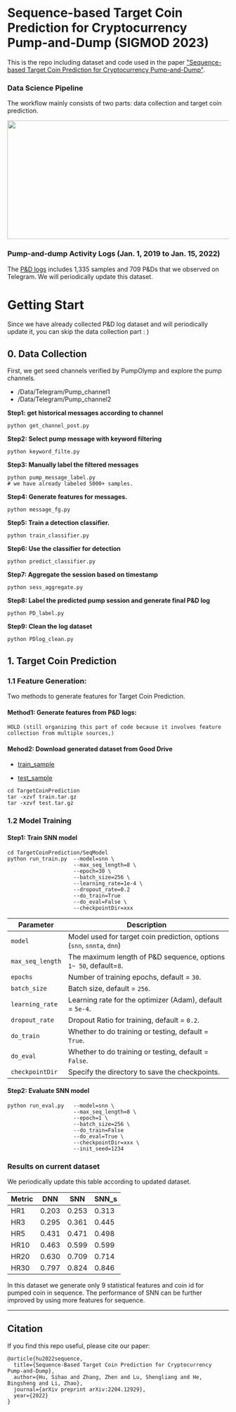 

# Sequence-based Target Coin Prediction for Cryptocurrency Pump-and-Dump (SIGMOD 2023)

This is the repo including dataset and code used in the paper ["Sequence-based Target Coin Prediction for Cryptocurrency Pump-and-Dump"](https://arxiv.org/pdf/2204.12929.pdf).

<!-- <div align=center><img width="360" height="250" src="https://github.com/Bayi-Hu/Pump-and-Dump-Detection-on-Cryptocurrency/blob/master/materials/showcase.png"/></div> -->


### Data Science Pipeline

The workflow mainly consists of two parts: data collection and target coin prediction. 

<div align=center><img width="680" height="270" src="https://github.com/Bayi-Hu/Pump-and-Dump-Detection-on-Cryptocurrency/blob/master/materials/workflow.png"/></div>


### Pump-and-dump Activity Logs (Jan. 1, 2019 to Jan. 15, 2022) 

The [P&D logs](https://github.com/Bayi-Hu/Pump-and-Dump-Detection-on-Cryptocurrency/blob/master/Data/Telegram/Labeled/PD_logs_cleaned.txt) includes 1,335 samples and 709 P&Ds that we observed on Telegram. 
We will periodically update this dataset.

<!-- ### SeqModel

<div align=center><img width="400" height="300" src="https://github.com/Bayi-Hu/Pump-and-Dump-Detection-on-Cryptocurrency/blob/master/materials/SNN.png"/></div> -->

# Getting Start

Since we have already collected P\&D log dataset and will periodically update it, you can skip the data collection part : )

##  0. Data Collection

First, we get seed channels verified by PumpOlymp and explore the pump channels.

- /Data/Telegram/Pump_channel1
- /Data/Telegram/Pump_channel2

**Step1: get historical messages according to channel**
``` 
python get_channel_post.py
```
**Step2: Select pump message with keyword filtering**
``` 
python keyword_filte.py
```
**Step3: Manually label the filtered messages**
``` 
python pump_message_label.py
# we have already labeled 5000+ samples. 
```
**Step4: Generate features for messages.**
``` 
python message_fg.py
```
**Step5: Train a detection classifier.**
``` 
python train_classifier.py
```
**Step6: Use the classifier for detection** 
``` 
python predict_classifier.py
```
**Step7: Aggregate the session based on timestamp**
``` 
python sess_aggregate.py
```
**Step8: Label the predicted pump session and generate final P&D log**
``` 
python PD_label.py
```
**Step9: Clean the log dataset**
``` 
python PDlog_clean.py
```


## 1. Target Coin Prediction

### 1.1 Feature Generation:

Two methods to generate features for Target Coin Prediction.

#### Method1: Generate features from P&D logs: 

```
HOLD (still organizing this part of code because it involves feature collection from multiple sources,)
``` 

#### Mehod2: Download generated dataset from Good Drive

* [train_sample](https://drive.google.com/file/d/1u2Ichky12k-ZTHDhqgFLM5WzlH26JnKa/view?usp=sharing)

* [test_sample](https://drive.google.com/file/d/1slLs-OqMqzLHrmvzbf8xlyP2zzDpIk1R/view?usp=sharing)

``` 
cd TargetCoinPrediction
tar -xzvf train.tar.gz
tar -xzvf test.tar.gz
``` 

### 1.2 Model Training

#### Step1: Train SNN model
``` 
cd TargetCoinPrediction/SeqModel
python run_train.py  --model=snn \
                     --max_seq_length=8 \
                     --epoch=30 \
                     --batch_size=256 \
                     --learning_rate=1e-4 \
                     --dropout_rate=0.2
                     --do_train=True
                     --do_eval=False \
                     --checkpointDir=xxx 
```


| Parameter        | Description                                                            |
|------------------|------------------------------------------------------------------------|
| `model`          | Model used for target coin prediction, options (`snn`, `snnta`, `dnn`) |
| `max_seq_length` | The maximum length of P&D sequence, options `1~ 50`, default=`8`.      |
| `epochs`         | Number of training epochs, default = `30`.                             |
| `batch_size`     | Batch size, default = `256`.                                           |
| `learning_rate`  | Learning rate for the optimizer (Adam), default = `5e-4`.              |
| `dropout_rate`   | Dropout Ratio for training, default = `0.2`.                           |
| `do_train`       | Whether to do training or testing, default = `True`.                   |
| `do_eval`        | Whether to do training or testing, default = `False`.                  |
| `checkpointDir`  | Specify the directory to save the checkpoints.                         |

[//]: # (| `init_seed`      | The initial seed, default = `1234`.                                    |)



#### Step2: Evaluate SNN model
```
python run_eval.py   --model=snn \
                     --max_seq_length=8 \
                     --epoch=1 \
                     --batch_size=256 \
                     --do_train=False
                     --do_eval=True \
                     --checkpointDir=xxx \
                     --init_seed=1234 
```

### Results on current dataset

We periodically update this table according to updated dataset.

| Metric  | DNN   | SNN   | SNN_s |
|---------|-------|-------|-------|
| HR1     | 0.203 | 0.253 | 0.313 |
| HR3     | 0.295 | 0.361 | 0.445 |
| HR5     | 0.431 | 0.471 | 0.498 |
| HR10    | 0.463 | 0.599 | 0.599 |
| HR20    | 0.630 | 0.709 | 0.714 |
| HR30    | 0.797 | 0.824 | 0.846 |

In this dataset we generate only 9 statistical features and coin id for pumped coin in sequence. 
The performance of SNN can be further improved by using more features for sequence.


-----
## Citation

If you find this repo useful, please cite our paper:

```
@article{hu2022sequence,
  title={Sequence-Based Target Coin Prediction for Cryptocurrency Pump-and-Dump},
  author={Hu, Sihao and Zhang, Zhen and Lu, Shengliang and He, Bingsheng and Li, Zhao},
  journal={arXiv preprint arXiv:2204.12929},
  year={2022}
}

```





